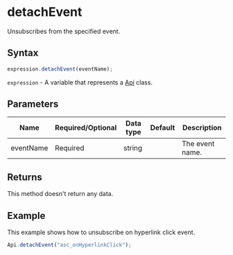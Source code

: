 # detachEvent

Unsubscribes from the specified event.

## Syntax

```javascript
expression.detachEvent(eventName);
```

`expression` - A variable that represents a [Api](../Api.md) class.

## Parameters

| **Name** | **Required/Optional** | **Data type** | **Default** | **Description** |
| ------------- | ------------- | ------------- | ------------- | ------------- |
| eventName | Required | string |  | The event name. |

## Returns

This method doesn't return any data.

## Example

This example shows how to unsubscribe on hyperlink click event.

```javascript editor-pptx
Api.detachEvent("asc_onHyperlinkClick");
```
